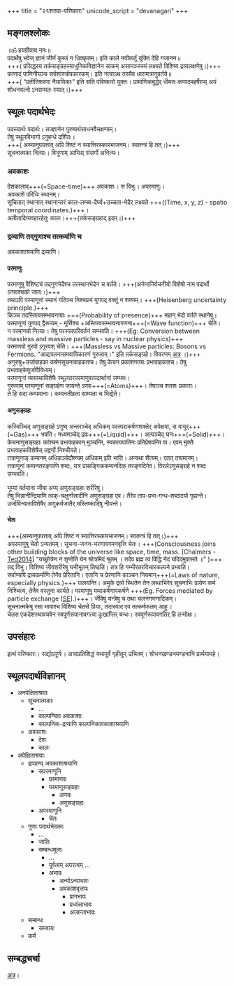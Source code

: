 +++
title = "२१शतक-परिष्कारः"
unicode_script = "devanagari"
+++

## मङ्गलश्लोकः
॥ॐ हयग्रीवाय नमः॥  
पदार्थेषु भवेज् ज्ञानं जीर्णं कुब्जं न धिक्कृतम्। इति काले नवीकर्तुं युक्तिं देहि गजानन॥  
+++( प्रसिद्धस्य तर्कसङ्ग्रहस्याधुनिकविज्ञानेन साकम् असामञ्जस्यं लक्ष्यते विशिष्य द्रव्यलक्षणेषु।)+++  
काणादं पाणिनीयञ्च सर्वशास्त्रोपकारकम्। इति नत्वाऽथ तस्यैव धारामत्रानुवर्तये॥  
+++( “प्रतीतिशरणा नैयायिकाः” इति सति परिष्कारो युक्तः। प्रामाणिकबुद्धेर् धीमतः कणादमहर्षेरप्य् अयं शोधनयत्नो ऽनसम्मतः स्यात्।)+++

## स्थूलः‌ पदार्थभेदः
पदस्यार्थः पदार्थः। तज्ज्ञानेन पुरुषार्थसाधनवैचक्षण्यम्।  
तेषु स्थूलविभागो ऽनुबन्धे दर्शितः।  
+++( अस्यानुपपत्ताव् अपि शिष्टं न स्यात्तिरस्कारभाजनम्। स्वतन्त्रं हि तत्।)+++  
सूचनात्मका नित्याः। विभूणाम् आभिस् संसर्गो अनित्यः।  

### अवकाशः
देशकालाव्+++(=Space-time)+++ अवकाशः। स विभुः। अपरमाणुः।  
अवकाशे परिधिः स्थानम्।  
सूचितात् स्थानात् स्थानान्तरं काल-लम्ब्य-दैर्घ्य+उच्चता-भेदैर् लक्ष्यते +++((Time, x, y, z) - spatio temporal coordinates.)+++।  
अतीतादिव्यवहारहेतुः कालः।+++(तर्कसङ्ग्रहाद् इदम्।)+++  

### द्रव्याणि तद्गुणाश्च तत्कर्माणि च
अवकाशाश्रयाणि द्रव्याणि।  

#### परमाणुः
परमाणुषु वैशिष्ट्यं तद्गुणभेदैश्च तत्स्थानभेदेन च वर्तते। +++(अनेनानिर्वचनीयो विशेषो नाम पदार्थो ऽनावश्यको जातः।)+++  
तथाऽपि परमाणूनां स्थानं गतिञ्च निश्चप्रचं युगपद् वक्तुं न शक्यम्। +++(Heisenberg uncertainty principle.)+++  
किञ्च तदस्तित्वसम्भावनायाः +++(Probability of presence)+++ महान् भेदो वर्तते स्थानेषु।   
परमाणूनां युगपद् द्वैरूप्यम् - मूर्त्तिश्च +अस्तित्वसम्भावनागणना+++(=Wave function)+++ चेति।  
न परमाणवो नित्याः। तेषु परस्परपरिवर्तनं सम्भवति। +++(Eg: Conversion between massless and massive particles - say in nuclear physics)+++  
परमाणवो गुरवो ऽगुरवश् चेति। +++(Massless vs Massive particles: Bosons vs Fermions. "आद्यपतनासमवायिकारणं गुरुत्वम्।" इति तर्कसङ्ग्रहे। विवरणम् [अत्र](https://www.youtube.com/watch?v=LIJSBjxD1l0&feature=youtu.be&list=PL7_6YPlfLKeRttlUiKQFoIpM1eNhyhUmt&t=1461) ।)+++  
अगुरुषु+उर्जावाहका कर्षणसूचनावाहकाश्च। तेषु केचन प्रकाशगतयः प्रभावाहकाश्च। तेषु प्रभावाहकेषूर्जावैविध्यम्।  
परमाणूनां व्यवस्थाविशेषैः स्थूलतरपरमाणुवत्पदार्थानां सम्भवः।  
गुरूणाम् परमाणूनां‌ सङ्ग्रहेण जायन्ते ऽणवः+++(=Atoms)+++। तेषाञ्च शतशः प्रकाराः।  
ते हि सदा कम्पमानाः। कम्पनतीव्रता साम्यता च भिद्येते।  

#### अणुसङ्ग्रहः
कस्मिञ्चिद् अणुसङ्ग्रहे ऽणुष्व् अन्तरञ्चेद् अधिकम् परस्पराकर्षणशक्तेर् अपेक्षया, स वायुर्+++(=Gas)+++ भवति। मध्यमञ्चेद् द्रवः+++(=Liquid)+++। अल्पञ्चेद् घनः+++(=Solid)+++।  
केचनाणुसङ्ग्रहाः कांश्चन प्रभावाहकान् मुञ्चन्ति, स्वकायपातिनः प्रतिप्रेषयन्ति वा। एवम् मुक्तैः प्रभावाहकविशेषैस् तद्वर्णो निश्चीयते।  
तत्राणूनाङ् कम्पनम् अधिकञ्चेदौष्ण्यम् अधिकम् इति भाति। अन्यथा शैत्यम्। एतत् तापमानम्।  
तत्राणूनां कम्पनतरङ्गाणि शब्दः, यत्र प्रासङ्गिककम्पनदिक् तरङ्गदिगेव। विरलेऽणुसङ्ग्रहे न शब्दः सम्भवति।  

भूम्यां वर्तमाना जीवा अप्य् अणुसङ्ग्रहाः शरीरेषु।  
तेषु भिन्नानीन्द्रियाणि त्वक्-चक्षुर्नासादीनि अणुसङ्ग्रहा एव। तैरेव ताप-प्रभा-गन्ध-शब्दादयो गृह्यन्ते। उर्जाविन्यासविशेषैर् अणुकर्मजातैर् मस्तिष्कादिषु नीयन्ते।  

#### चेतः
+++(अस्यानुपपत्ताव् अपि शिष्टं न स्यात्तिरस्कारभाजनम्। स्वतन्त्रं हि तत्।)+++  
अपरमाणुषु चेतो ऽन्यतमम्। सूचना-जनन-भरणावगमनवृत्ति चेतः। +++(Consciousness joins other building blocks of the universe like space, time, mass. [Chalmers - [Ted2014](https://blog.ted.com/the-hard-problem-of-consciousness-david-chalmers-at-ted2014/)] “यच्छ्रोत्रेण न शृणोति येन श्रोत्रमिदं श्रुतम् । तदेव ब्रह्म त्वं विद्धि नेदं यदिदमुपासते ॥” )+++  
तद् विभु। विशिष्य जीवशरीरेषु घनीभूतन् तिष्ठति। तत्र हि गम्भीरतरविचारकल्पने प्रभवति।  
सर्वाण्यपि द्रव्यकर्माणि तेनैव प्रेरितानि। एतानि च प्रेरणानि काञ्चन नियमान्+++(=Laws of nature, especially physics.)+++ पालयन्ति। अमुके द्रव्ये स्थितेन तेन लब्धाभिरेव सूचनाभिः प्रायेण कर्म निश्चित्य, तेनैव वस्तुना कार्यते। परमाणुषु यथाकर्षणापकर्षणे +++(Eg. Forces mediated by particle exchange [[SE](https://physics.stackexchange.com/questions/189605/how-does-a-photon-mediate-both-electric-attraction-and-repulsion)].)+++। जीवेषु यन्त्रेषु च तथा चलनगणनादिकम्।  
सूचनात्मकेषु रसा भावाश्च विशिष्य चेतसे प्रियाः, तदास्वाद एव तत्कर्मफलम् आहुः।  
चेतस एकदेशस्थावयवेन स्वपूर्णरूपानावगत्या दुःखाप्तिर् बन्धः। स्वपूर्णरूपावगतिर् हि तन्मोक्षः।  

## उपसंहारः
इत्थं‌ परिष्कारः। सद्योऽपूर्णः। अत्राप्रतिशिद्धं यथापूर्वं गृहीतुम् उचितम्। शोधनखण्डनमण्डनानि प्रार्थयामहे।  


## स्थूलपदार्थविज्ञानम्

*   अनपेक्षिताश्रयाः
    *   सूचनात्मकाः
        *   …
        *   काल्पनिका अवकाशाः
        *   काल्पनिक-द्रव्याणि काल्पनिकावकाशाश्रयाणि
    *   अवकाशः
        *   देशः
        *   कालः
*   अपेक्षिताश्रयाः
    *   द्रव्याण्य् अवकाशाश्रयाणि
        *   सपरमाणूनि
            *   परमाणवः
            *   परमाणुसङ्ग्रहाः
                *   अणवः
                *   अणुसङ्ग्रहाः
        *   अपरमाणूनि
            *   चेतः
    *   गुणाः पदार्थभेदकाः
        *   …
        *   जातिः
        *   सम्बन्धमूलाः
            *   …
            *   पूर्वत्वम् अपरत्वम् …
            *   अभावः
                *   अन्योऽन्याभावः
                *   अवकाशवृत्तयः
                    *   प्रागभावः
                    *   प्रध्वंसाभावः
                    *   अत्यन्ताभावः
    *   सम्बन्धः
        *   समवायः
    *   कर्म

## सम्बद्धचर्चा
[अत्र](https://docs.google.com/document/d/1KWa2ZqOCqdeYC3I0-Sf6ywua2__WDpKgW1IRFkcXb7A/edit#)।